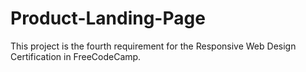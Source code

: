 # Product-Landing-Page
This project is the fourth requirement for the Responsive Web Design Certification in FreeCodeCamp.
